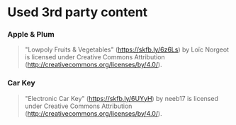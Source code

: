 # Used 3rd party content

### Apple & Plum
> "Lowpoly Fruits & Vegetables" (https://skfb.ly/6z6Ls) by Loïc Norgeot is licensed under Creative Commons Attribution (http://creativecommons.org/licenses/by/4.0/).

### Car Key
> "Electronic Car Key" (https://skfb.ly/6UYyH) by neeb17 is licensed under Creative Commons Attribution (http://creativecommons.org/licenses/by/4.0/).